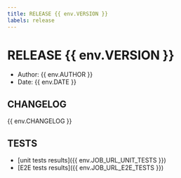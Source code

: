 ```yaml
---
title: RELEASE {{ env.VERSION }}
labels: release
---
```

# RELEASE {{ env.VERSION }}
- Author: {{ env.AUTHOR }}
- Date: {{ env.DATE }}

## CHANGELOG

{{ env.CHANGELOG }}

## TESTS
- [unit tests results]({{ env.JOB_URL_UNIT_TESTS }})
- [E2E tests results]({{ env.JOB_URL_E2E_TESTS }})